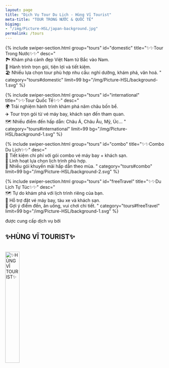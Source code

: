 ```yaml
---
layout: page
title: "Dịch Vụ Tour Du Lịch - Hùng Vĩ Tourist"
meta-title: "TOUR TRONG NƯỚC & QUỐC TẾ"
bigimg:
- "/img/Picture-HSL/japan-background.jpg"
permalink: /tours
---
```


<!-- Layer 2 tour nước ngoài -->

{% include swiper-section.html
  group="tours"
  id="domestic"
  title="✨✨Tour Trong Nước✨✨" 
  desc="     
  🏞️ Khám phá cảnh đẹp Việt Nam từ Bắc vào Nam.<br>
  🚌 Hành trình trọn gói, tiện lợi và tiết kiệm.<br>
  🏖️ Nhiều lựa chọn tour phù hợp nhu cầu: nghỉ dưỡng, khám phá, văn hoá.
  "
  category="tours#domestic"
  limit=99 
  bg="/img/Picture-HSL/background-1.svg"
%}

<!-- Layer 1 international -->

{% include swiper-section.html
  group="tours"
  id="international"
  title="✨✨Tour Quốc Tế✨✨" 
  desc="     
  🌍 Trải nghiệm hành trình khám phá năm châu bốn bể.<br>
  ✈️ Tour trọn gói từ vé máy bay, khách sạn đến tham quan.<br>
  🗺️ Nhiều điểm đến hấp dẫn: Châu Á, Châu Âu, Mỹ, Úc…
  "
  category="tours#international"
  limit=99 
  bg="/img/Picture-HSL/background-1.svg"
%}

<!-- Layer Combo du lịch -->

{% include swiper-section.html
  group="tours"
  id="combo"
  title="✨✨Combo Du Lịch✨✨" 
  desc="     
  🎁 Tiết kiệm chi phí với gói combo vé máy bay + khách sạn.<br>
  🛫 Linh hoạt lựa chọn lịch trình phù hợp.<br>
  🏨 Nhiều gói khuyến mãi hấp dẫn theo mùa.
  "
  category="tours#combo"
  limit=99 
  bg="/img/Picture-HSL/background-2.svg"
%}

<!-- Layer Du lịch tự túc -->

{% include swiper-section.html
  group="tours"
  id="freeTravel"
  title="✨✨Du Lịch Tự Túc✨✨" 
  desc="     
  🗺️ Tự do khám phá với lịch trình riêng của bạn.<br>
  🚆 Hỗ trợ đặt vé máy bay, tàu xe và khách sạn.<br>
  📌 Gợi ý điểm đến, ăn uống, vui chơi chi tiết.
  "
  category="tours#freeTravel"
  limit=99 
  bg="/img/Picture-HSL/background-1.svg"
%}


<!-- Layer 4 -->

<div class="gradient-bg">
  <div class="gradient-text">
    <P>được cung cấp dịch vụ bởi</P><h2>✨HÙNG VĨ TOURIST✨</h2>
    <br>
    <div class="text-center">
      <a target="_blank" rel="noopener" href="/" class="project-link" title="✨HÙNG VĨ TOURIST✨">
        <img src="{{ site.baseurl }}/img/Picture-HSL/logo-trans.png" class="img-rounded" loading="lazy" alt="✨HÙNG VĨ TOURIST✨" width="30%" />
      </a>
    </div>
  </div>
</div>

